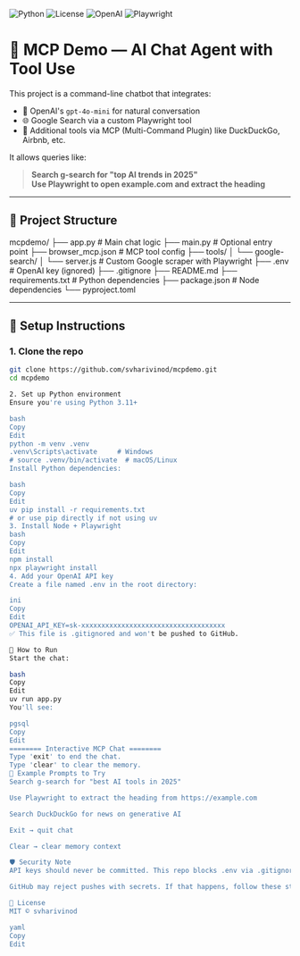 ![Python](https://img.shields.io/badge/python-3.11+-blue.svg)
![License](https://img.shields.io/badge/license-MIT-green)
![OpenAI](https://img.shields.io/badge/OpenAI-API-enabled-ff69b4)
![Playwright](https://img.shields.io/badge/Playwright-enabled-yellow)

# 🤖 MCP Demo — AI Chat Agent with Tool Use

This project is a command-line chatbot that integrates:

- 🧠 OpenAI's `gpt-4o-mini` for natural conversation
- 🌐 Google Search via a custom Playwright tool
- 🧰 Additional tools via MCP (Multi-Command Plugin) like DuckDuckGo, Airbnb, etc.

It allows queries like:

> **Search g-search for "top AI trends in 2025"**  
> **Use Playwright to open example.com and extract the heading**

---

## 📁 Project Structure

mcpdemo/
├── app.py # Main chat logic
├── main.py # Optional entry point
├── browser_mcp.json # MCP tool config
├── tools/
│ └── google-search/
│ └── server.js # Custom Google scraper with Playwright
├── .env # OpenAI key (ignored)
├── .gitignore
├── README.md
├── requirements.txt # Python dependencies
├── package.json # Node dependencies
└── pyproject.toml

---

## 🚀 Setup Instructions

### 1. Clone the repo

```bash
git clone https://github.com/svharivinod/mcpdemo.git
cd mcpdemo

2. Set up Python environment
Ensure you're using Python 3.11+

bash
Copy
Edit
python -m venv .venv
.venv\Scripts\activate     # Windows
# source .venv/bin/activate  # macOS/Linux
Install Python dependencies:

bash
Copy
Edit
uv pip install -r requirements.txt
# or use pip directly if not using uv
3. Install Node + Playwright
bash
Copy
Edit
npm install
npx playwright install
4. Add your OpenAI API key
Create a file named .env in the root directory:

ini
Copy
Edit
OPENAI_API_KEY=sk-xxxxxxxxxxxxxxxxxxxxxxxxxxxxxxxxxxxx
✅ This file is .gitignored and won't be pushed to GitHub.

🧪 How to Run
Start the chat:

bash
Copy
Edit
uv run app.py
You'll see:

pgsql
Copy
Edit
======== Interactive MCP Chat ========
Type 'exit' to end the chat.
Type 'clear' to clear the memory.
💬 Example Prompts to Try
Search g-search for "best AI tools in 2025"

Use Playwright to extract the heading from https://example.com

Search DuckDuckGo for news on generative AI

Exit → quit chat

Clear → clear memory context

🛡️ Security Note
API keys should never be committed. This repo blocks .env via .gitignore.

GitHub may reject pushes with secrets. If that happens, follow these steps to clean your Git history.

📄 License
MIT © svharivinod

yaml
Copy
Edit

